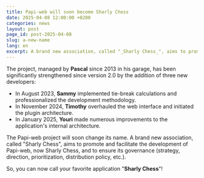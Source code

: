 ```yaml
---
title: Papi-web will soon become Sharly Chess
date: 2025-04-08 12:00:00 +0200
categories: news
layout: post
page_id: post-2025-04-08
slug: a-new-name
lang: en
excerpt: A brand new association, called "_Sharly Chess_", aims to promote and facilitate the development of Papi-web, tomorrow _Sharly Chess_, and to ensure its governance (strategy, orientation, prioritization, distribution policy, etc.).
---
```


The project, managed by **Pascal** since 2013 in his garage, has been significantly strengthened since version 2.0 by the addition of three new developers:

* In August 2023, **Sammy** implemented tie-break calculations and professionalized the development methodology.
* In November 2024, **Timothy** overhauled the web interface and initiated the plugin architecture.
* In January 2025, **Youri** made numerous improvements to the application's internal architecture.

The Papi-web project will soon change its name. A brand new association, called "Sharly Chess", aims to promote and facilitate the development of Papi-web, now Sharly Chess, and to ensure its governance (strategy, direction, prioritization, distribution policy, etc.).

So, you can now call your favorite application "**Sharly Chess**"!
